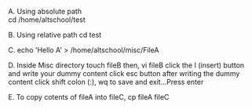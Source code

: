 A.  Using absolute path        
           cd /home/altschool/test

B.  Using relative path
           cd test 

C.  echo 'Hello A' > /home/altschool/misc/FileA

D.  Inside Misc directory
           touch fileB 
           then, vi fileB
           click the I (insert) button and write your dummy content
           click esc button after writing the dummy content
           click shift colon (:), wq to save and exit...Press enter

 E. To copy cotents of fileA into fileC,
           cp fileA fileC

